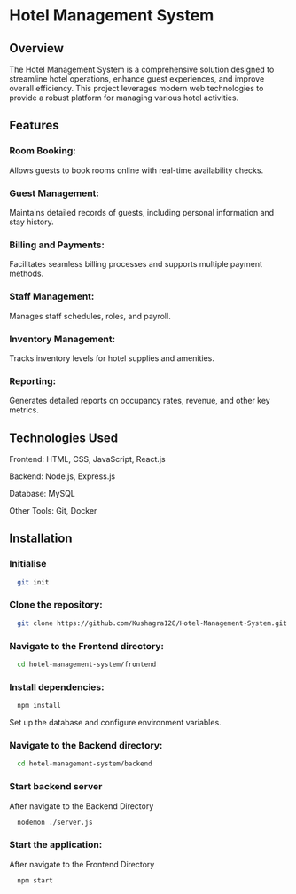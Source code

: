 # Hotel Management System
## Overview
The Hotel Management System is a comprehensive solution designed to streamline hotel operations, enhance guest experiences, and improve overall efficiency. This project leverages modern web technologies to provide a robust platform for managing various hotel activities.

## Features
### Room Booking: 
Allows guests to book rooms online with real-time availability checks.
### Guest Management: 
Maintains detailed records of guests, including personal information and stay history.
### Billing and Payments: 
Facilitates seamless billing processes and supports multiple payment methods.
### Staff Management: 
Manages staff schedules, roles, and payroll.
### Inventory Management: 
Tracks inventory levels for hotel supplies and amenities.
### Reporting: 
Generates detailed reports on occupancy rates, revenue, and other key metrics.
## Technologies Used
Frontend: HTML, CSS, JavaScript, React.js

Backend: Node.js, Express.js

Database: MySQL

Other Tools: Git, Docker

## Installation

### Initialise
```bash
  git init
```

### Clone the repository:

```bash
  git clone https://github.com/Kushagra128/Hotel-Management-System.git
```
### Navigate to the Frontend directory:
```bash
  cd hotel-management-system/frontend
```
### Install dependencies:

```bash
  npm install
```
Set up the database and configure environment variables.
### Navigate to the Backend directory:

```bash
  cd hotel-management-system/backend
```
### Start backend server
After navigate to the Backend Directory
```bash
  nodemon ./server.js
```

### Start the application:
After navigate to the Frontend Directory
```bash
  npm start
```
